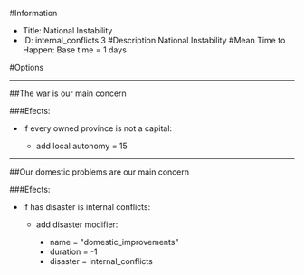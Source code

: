 #Information
 - Title: National Instability
 - ID: internal_conflicts.3
#Description
National Instability
#Mean Time to Happen:
Base time = 1 days

#Options

___
##The war is our main concern

###Efects:<ul><li>If every owned province is not a capital:</li><ul><li>add local autonomy = 15</li></ul></ul>

___
##Our domestic problems are our main concern

###Efects:<ul><li>If has disaster is internal conflicts:</li><ul><li>add disaster modifier:</li><ul><li>name = "domestic_improvements"</li><li>duration = -1</li><li>disaster = internal_conflicts</li></ul></ul></ul>
